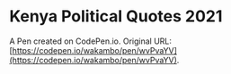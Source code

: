 # Kenya Political Quotes 2021

A Pen created on CodePen.io. Original URL: [https://codepen.io/wakambo/pen/wvPvaYV](https://codepen.io/wakambo/pen/wvPvaYV).


